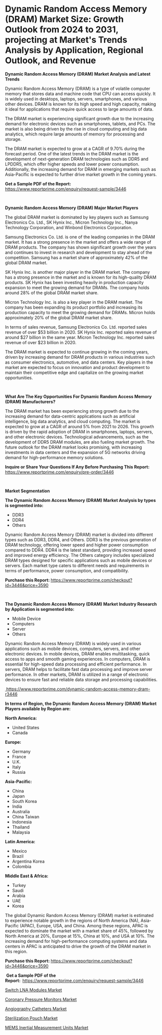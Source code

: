 <p><h1>Dynamic Random Access Memory (DRAM) Market Size: Growth Outlook from 2024 to 2031, projecting at Market's Trends Analysis by Application, Regional Outlook, and Revenue</h1></p><p><strong>Dynamic Random Access Memory (DRAM) Market Analysis and Latest Trends</strong></p>
<p><p>Dynamic Random Access Memory (DRAM) is a type of volatile computer memory that stores data and machine code that CPU can access quickly. It is widely used in desktops, laptops, servers, smartphones, and various other devices. DRAM is known for its high speed and high capacity, making it ideal for applications that require quick access to large amounts of data.</p><p>The DRAM market is experiencing significant growth due to the increasing demand for electronic devices such as smartphones, tablets, and PCs. The market is also being driven by the rise in cloud computing and big data analytics, which require large amounts of memory for processing and storage.</p><p>The DRAM market is expected to grow at a CAGR of 9.70% during the forecast period. One of the latest trends in the DRAM market is the development of next-generation DRAM technologies such as DDR5 and LPDDR5, which offer higher speeds and lower power consumption. Additionally, the increasing demand for DRAM in emerging markets such as Asia-Pacific is expected to further drive market growth in the coming years.</p></p>
<p><strong>Get a Sample PDF of the Report:&nbsp;</strong> <a href="https://www.reportprime.com/enquiry/request-sample/3446">https://www.reportprime.com/enquiry/request-sample/3446</a></p>
<p>&nbsp;</p>
<p><strong>Dynamic Random Access Memory (DRAM) Major Market Players</strong></p>
<p><p>The global DRAM market is dominated by key players such as Samsung Electronics Co. Ltd., SK Hynix Inc., Micron Technology Inc., Nanya Technology Corporation, and Winbond Electronics Corporation. </p><p>Samsung Electronics Co. Ltd. is one of the leading companies in the DRAM market. It has a strong presence in the market and offers a wide range of DRAM products. The company has shown significant growth over the years and continues to invest in research and development to stay ahead of the competition. Samsung has a market share of approximately 42% of the global DRAM market.</p><p>SK Hynix Inc. is another major player in the DRAM market. The company has a strong presence in the market and is known for its high-quality DRAM products. SK Hynix has been investing heavily in production capacity expansion to meet the growing demand for DRAMs. The company holds around 28% of the global DRAM market share.</p><p>Micron Technology Inc. is also a key player in the DRAM market. The company has been expanding its product portfolio and increasing its production capacity to meet the growing demand for DRAMs. Micron holds approximately 20% of the global DRAM market share.</p><p>In terms of sales revenue, Samsung Electronics Co. Ltd. reported sales revenue of over $53 billion in 2020. SK Hynix Inc. reported sales revenue of around $27 billion in the same year. Micron Technology Inc. reported sales revenue of over $23 billion in 2020.</p><p>The DRAM market is expected to continue growing in the coming years, driven by increasing demand for DRAM products in various industries such as consumer electronics, automotive, and data centers. Key players in the market are expected to focus on innovation and product development to maintain their competitive edge and capitalize on the growing market opportunities.</p></p>
<p>&nbsp;</p>
<p><strong>What Are The Key Opportunities For Dynamic Random Access Memory (DRAM) Manufacturers?</strong></p>
<p><p>The DRAM market has been experiencing strong growth due to the increasing demand for data-centric applications such as artificial intelligence, big data analytics, and cloud computing. The market is expected to grow at a CAGR of around 5% from 2021 to 2026. This growth is driven by the rapid adoption of DRAM in smartphones, laptops, servers, and other electronic devices. Technological advancements, such as the development of DDR5 DRAM modules, are also fueling market growth. The future outlook for the DRAM market looks promising, with increasing investments in data centers and the expansion of 5G networks driving demand for high-performance memory solutions.</p></p>
<p><strong>Inquire or Share Your Questions If Any Before Purchasing This Report:</strong> <a href="https://www.reportprime.com/enquiry/pre-order/3446">https://www.reportprime.com/enquiry/pre-order/3446</a></p>
<p>&nbsp;</p>
<p><strong>Market Segmentation</strong></p>
<p><strong>The Dynamic Random Access Memory (DRAM) Market Analysis by types is segmented into:</strong></p>
<p><ul><li>DDR3</li><li>DDR4</li><li>Others</li></ul></p>
<p><p>Dynamic Random Access Memory (DRAM) market is divided into different types such as DDR3, DDR4, and Others. DDR3 is the previous generation of DRAM technology, offering lower speed and higher power consumption compared to DDR4. DDR4 is the latest standard, providing increased speed and improved energy efficiency. The Others category includes specialized DRAM types designed for specific applications such as mobile devices or servers. Each market type caters to different needs and requirements in terms of performance, power consumption, and compatibility.</p></p>
<p><strong>Purchase this Report:&nbsp;</strong><a href="https://www.reportprime.com/checkout?id=3446&price=3590">https://www.reportprime.com/checkout?id=3446&price=3590</a></p>
<p>&nbsp;</p>
<p><strong>The Dynamic Random Access Memory (DRAM) Market Industry Research by Application is segmented into:</strong></p>
<p><ul><li>Mobile Device</li><li>Computers</li><li>Server</li><li>Others</li></ul></p>
<p><p>Dynamic Random Access Memory (DRAM) is widely used in various applications such as mobile devices, computers, servers, and other electronic devices. In mobile devices, DRAM enables multitasking, quick access to apps and smooth gaming experiences. In computers, DRAM is essential for high-speed data processing and efficient performance. In servers, DRAM helps to facilitate fast data processing and improve server performance. In other markets, DRAM is utilized in a range of electronic devices to ensure fast and reliable data storage and processing capabilities.</p></p>
<p><a href="https://www.reportprime.com/dynamic-random-access-memory-dram-r3446">&nbsp;https://www.reportprime.com/dynamic-random-access-memory-dram-r3446</a></p>
<p><strong>In terms of Region, the Dynamic Random Access Memory (DRAM) Market Players available by Region are:</strong></p>
<p>
    <p> <strong> North America: </strong>
        <ul>
            <li>United States</li>
            <li>Canada</li>
        </ul>
        </p> 
    <p> <strong> Europe: </strong>
        <ul>
            <li>Germany</li>
            <li>France</li>
            <li>U.K.</li>
            <li>Italy</li>
            <li>Russia</li>
        </ul>
        </p> 
    <p> <strong> Asia-Pacific: </strong>
        <ul>
            <li>China</li>
            <li>Japan</li>
            <li>South Korea</li>
            <li>India</li>
            <li>Australia</li>
            <li>China Taiwan</li>
            <li>Indonesia</li>
            <li>Thailand</li>
            <li>Malaysia</li>
        </ul>
        </p> 
    <p> <strong> Latin America: </strong>
        <ul>
            <li>Mexico</li>
            <li>Brazil</li>
            <li>Argentina Korea</li>
            <li>Colombia</li>
        </ul>
        </p> 
    <p> <strong> Middle East & Africa: </strong>
        <ul>
            <li>Turkey</li>
            <li>Saudi</li>
            <li>Arabia</li>
            <li>UAE</li>
            <li>Korea</li>
        </ul>
    </p>
    </p>
<p><p>The global Dynamic Random Access Memory (DRAM) market is estimated to experience notable growth in the regions of North America (NA), Asia-Pacific (APAC), Europe, USA, and China. Among these regions, APAC is expected to dominate the market with a market share of 45%, followed by North America at 20%, Europe at 15%, China at 10%, and USA at 10%. The increasing demand for high-performance computing systems and data centers in APAC is anticipated to drive the growth of the DRAM market in this region.</p></p>
<p><strong>Purchase this Report: </strong><a href="https://www.reportprime.com/checkout?id=3446&price=3590">https://www.reportprime.com/checkout?id=3446&price=3590</a></p>
<p>&nbsp;<strong>Get a Sample PDF of the Report:&nbsp;&nbsp;</strong><a href="https://www.reportprime.com/enquiry/request-sample/3446">https://www.reportprime.com/enquiry/request-sample/3446</a></p>
<p><strong></strong></p>
<p><p><a href="https://github.com/eliyamanson4561/Market-Research-Report-List-1/blob/main/switch-lna-modules-market.md">Switch LNA Modules Market</a></p><p><a href="https://medium.com/@othaleffler24/coronary-pressure-monitors-market-size-share-analysis-growth-trends-forecast-2024-2031-0357491a2df9">Coronary Pressure Monitors Market</a></p><p><a href="https://medium.com/@garyshaw626/angiography-catheters-market-emerging-trends-and-future-prospects-for-period-from-2024-to-2031-7dcd611b6534">Angiography Catheters Market</a></p><p><a href="https://medium.com/@adribbs56546/sterilization-pouch-market-size-share-trends-analysis-report-by-end-use-food-and-1a7c6249dd48">Sterilization Pouch Market</a></p><p><a href="https://github.com/santosh758595/Market-Research-Report-List-6/blob/main/mems-inertial-measurement-units-market.md">MEMS Inertial Measurement Units Market</a></p></p>